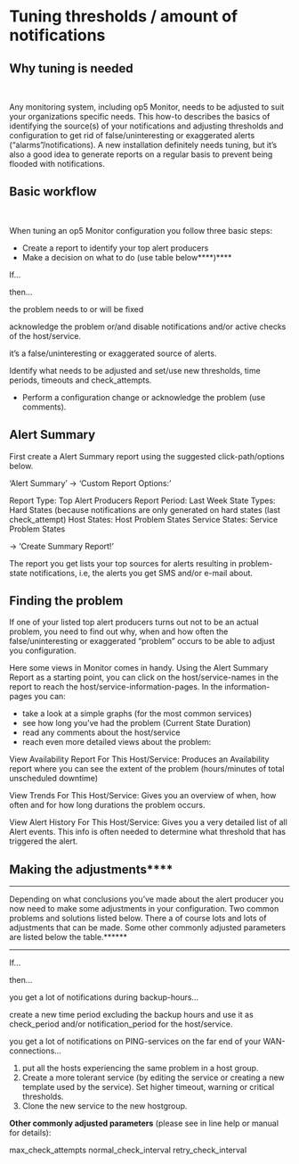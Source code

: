 # Tuning thresholds / amount of notifications

## Why tuning is needed

 

Any monitoring system, including op5 Monitor, needs to be adjusted to suit your organizations specific needs. This how-to describes the basics of identifying the source(s) of your notifications and adjusting thresholds and configuration to get rid of false/uninteresting or exaggerated alerts (“alarms”/notifications). A new installation definitely needs tuning, but it’s also a good idea to generate reports on a regular basis to prevent being flooded with notifications.

## Basic workflow

 

When tuning an op5 Monitor configuration you follow three basic steps:

-   Create a report to identify your top alert producers
-   Make a decision on what to do (use table below****)****

If…

then…

the problem needs to or will be fixed

acknowledge the problem or/and disable notifications and/or active checks of the host/service.

it’s a false/uninteresting or exaggerated source of alerts.

Identify what needs to be adjusted and set/use new thresholds, time periods, timeouts and check\_attempts.

-   Perform a configuration change or acknowledge the problem (use comments).

## Alert Summary

First create a Alert Summary report using the suggested click-path/options below.

‘Alert Summary’ -\> ‘Custom Report Options:’

Report Type: Top Alert Producers
 Report Period: Last Week
 State Types: Hard States
 (because notifications are only generated on hard states (last check\_attempt)
 Host States: Host Problem States
 Service States: Service Problem States

-\> ‘Create Summary Report!’

The report you get lists your top sources for alerts resulting in problem-state notifications, i.e, the alerts you get SMS and/or e-mail about.

## Finding the problem

If one of your listed top alert producers turns out not to be an actual problem, you need to find out why, when and how often the false/uninteresting or exaggerated “problem” occurs to be able to adjust you configuration.

Here some views in Monitor comes in handy. Using the Alert Summary Report as a starting point, you can click on the host/service-names in the report to reach the host/service-information-pages. In the information-pages you can:

-   take a look at a simple graphs (for the most common services)
-   see how long you’ve had the problem (Current State Duration)
-   read any comments about the host/service
-   reach even more detailed views about the problem:

View Availability Report For This Host/Service: Produces an Availability report where you can see the extent of the problem (hours/minutes of total unscheduled downtime)

View Trends For This Host/Service: Gives you an overview of when, how often and for how long durations the problem occurs.

View Alert History For This Host/Service: Gives you a very detailed list of all Alert events. This info is often needed to determine what threshold that has triggered the alert.

## Making the adjustments****
****

Depending on what conclusions you’ve made about the alert producer you now need to make some adjustments in your configuration. Two common problems and solutions listed below. There a of course lots and lots of adjustments that can be made. Some other commonly adjusted parameters are listed below the table.******
******

If…

then…

you get a lot of notifications during backup-hours…

create a new time period excluding the backup hours and use it as check\_period and/or notification\_period for the host/service.

you get a lot of notifications on PING-services on the far end of your WAN-connections…

1.  put all the hosts experiencing the same problem in a host group.
2.  Create a more tolerant service (by editing the service or creating a new template used by the service). Set higher timeout, warning or critical thresholds.
3.  Clone the new service to the new hostgroup.

**Other commonly adjusted parameters** (please see in line help or manual for details):

max\_check\_attempts
 normal\_check\_interval
 retry\_check\_interval

